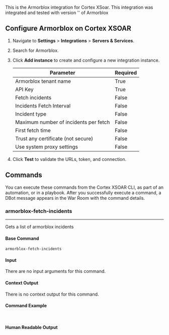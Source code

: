 This is the Armorblox integration for Cortex XSoar.
This integration was integrated and tested with version '' of Armorblox

## Configure Armorblox on Cortex XSOAR

1. Navigate to **Settings** > **Integrations** > **Servers & Services**.
2. Search for Armorblox.
3. Click **Add instance** to create and configure a new integration instance.

    | **Parameter** | **Required** |
    | --- | --- |
    | Armorblox tenant name | True |
    | API Key | True |
    | Fetch incidents | False |
    | Incidents Fetch Interval | False |
    | Incident type | False |
    | Maximum number of incidents per fetch | False |
    | First fetch time | False |
    | Trust any certificate (not secure) | False |
    | Use system proxy settings | False |

4. Click **Test** to validate the URLs, token, and connection.
## Commands
You can execute these commands from the Cortex XSOAR CLI, as part of an automation, or in a playbook.
After you successfully execute a command, a DBot message appears in the War Room with the command details.
### armorblox-fetch-incidents
***
Gets a list of armorblox incidents


#### Base Command

`armorblox-fetch-incidents`
#### Input

There are no input arguments for this command.

#### Context Output

There is no context output for this command.

#### Command Example
``` ```

#### Human Readable Output


